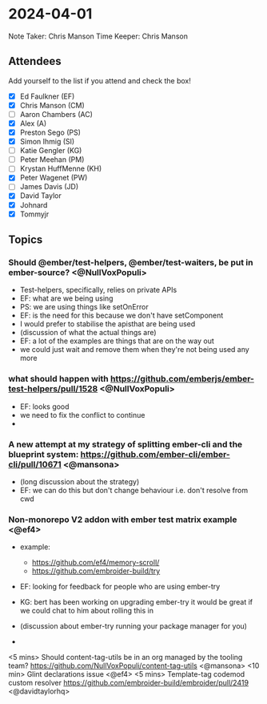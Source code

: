 # 2024-04-01

Note Taker: Chris Manson
Time Keeper: Chris Manson

## Attendees

Add yourself to the list if you attend and check the box!

- [x] Ed Faulkner (EF)
- [x] Chris Manson (CM)
- [ ] Aaron Chambers (AC)
- [x] Alex (A)
- [x] Preston Sego (PS)
- [x] Simon Ihmig (SI)
- [ ] Katie Gengler (KG)
- [ ] Peter Meehan (PM)
- [ ] Krystan HuffMenne (KH)
- [x] Peter Wagenet (PW)
- [ ] James Davis (JD)
- [x] David Taylor
- [x] Johnard
- [x] Tommyjr

## Topics



### Should @ember/test-helpers, @ember/test-waiters, be put in ember-source? <@NullVoxPopuli> 

- Test-helpers, specifically, relies on private APIs
- EF: what are we being using
- PS: we are using things like setOnError
- EF: is the need for this because we don't have setComponent
- I would prefer to stabilise the apisthat are being used
- (discussion of what the actual things are)
- EF: a lot of the examples are things that are on the way out
- we could just wait and remove them when they're not being used any more


### what should happen with https://github.com/emberjs/ember-test-helpers/pull/1528 <@NullVoxPopuli>

- EF: looks good
- we need to fix the conflict to continue
- 

### A new attempt at my strategy of splitting ember-cli and the blueprint system: https://github.com/ember-cli/ember-cli/pull/10671 <@mansona>

- (long discussion about the strategy)
- EF: we can do this but don't change behaviour i.e. don't resolve from cwd

### Non-monorepo V2 addon with ember test matrix example <@ef4> 

- example: 
  - https://github.com/ef4/memory-scroll/ 
  - https://github.com/embroider-build/try

- EF: looking for feedback for people who are using ember-try
- KG: bert has been working on upgrading ember-try it would be great if we could chat to him about rolling this in
- (discussion about ember-try running your package manager for you)
- 

<5 mins> Should content-tag-utils be in an org managed by the tooling team? https://github.com/NullVoxPopuli/content-tag-utils <@mansona>
<10 min> Glint declarations issue <@ef4>
<5 mins> Template-tag codemod custom resolver https://github.com/embroider-build/embroider/pull/2419 <@davidtaylorhq>


